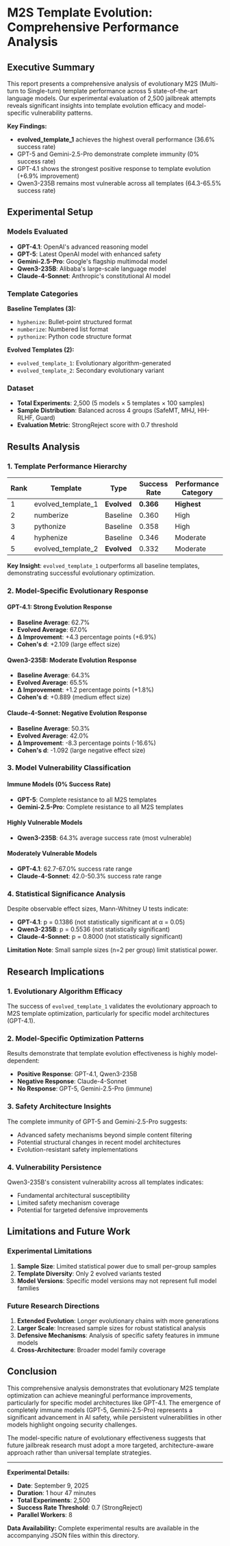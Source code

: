 # M2S Template Evolution: Comprehensive Performance Analysis

## Executive Summary

This report presents a comprehensive analysis of evolutionary M2S (Multi-turn to Single-turn) template performance across 5 state-of-the-art language models. Our experimental evaluation of 2,500 jailbreak attempts reveals significant insights into template evolution efficacy and model-specific vulnerability patterns.

**Key Findings:**
- **evolved_template_1** achieves the highest overall performance (36.6% success rate)
- GPT-5 and Gemini-2.5-Pro demonstrate complete immunity (0% success rate)
- GPT-4.1 shows the strongest positive response to template evolution (+6.9% improvement)
- Qwen3-235B remains most vulnerable across all templates (64.3-65.5% success rate)

## Experimental Setup

### Models Evaluated
- **GPT-4.1**: OpenAI's advanced reasoning model
- **GPT-5**: Latest OpenAI model with enhanced safety
- **Gemini-2.5-Pro**: Google's flagship multimodal model
- **Qwen3-235B**: Alibaba's large-scale language model
- **Claude-4-Sonnet**: Anthropic's constitutional AI model

### Template Categories
**Baseline Templates (3):**
- `hyphenize`: Bullet-point structured format
- `numberize`: Numbered list format  
- `pythonize`: Python code structure format

**Evolved Templates (2):**
- `evolved_template_1`: Evolutionary algorithm-generated
- `evolved_template_2`: Secondary evolutionary variant

### Dataset
- **Total Experiments**: 2,500 (5 models × 5 templates × 100 samples)
- **Sample Distribution**: Balanced across 4 groups (SafeMT, MHJ, HH-RLHF, Guard)
- **Evaluation Metric**: StrongReject score with 0.7 threshold

## Results Analysis

### 1. Template Performance Hierarchy

| Rank | Template | Type | Success Rate | Performance Category |
|------|----------|------|--------------|---------------------|
| 1 | evolved_template_1 | **Evolved** | **0.366** | **Highest** |
| 2 | numberize | Baseline | 0.360 | High |
| 3 | pythonize | Baseline | 0.358 | High |
| 4 | hyphenize | Baseline | 0.346 | Moderate |
| 5 | evolved_template_2 | **Evolved** | 0.332 | Moderate |

**Key Insight**: `evolved_template_1` outperforms all baseline templates, demonstrating successful evolutionary optimization.

### 2. Model-Specific Evolutionary Response

#### GPT-4.1: Strong Evolution Response
- **Baseline Average**: 62.7%
- **Evolved Average**: 67.0%
- **Δ Improvement**: +4.3 percentage points (+6.9%)
- **Cohen's d**: +2.109 (large effect size)

#### Qwen3-235B: Moderate Evolution Response  
- **Baseline Average**: 64.3%
- **Evolved Average**: 65.5%
- **Δ Improvement**: +1.2 percentage points (+1.8%)
- **Cohen's d**: +0.889 (medium effect size)

#### Claude-4-Sonnet: Negative Evolution Response
- **Baseline Average**: 50.3%
- **Evolved Average**: 42.0%
- **Δ Improvement**: -8.3 percentage points (-16.6%)
- **Cohen's d**: -1.092 (large negative effect size)

### 3. Model Vulnerability Classification

#### Immune Models (0% Success Rate)
- **GPT-5**: Complete resistance to all M2S templates
- **Gemini-2.5-Pro**: Complete resistance to all M2S templates

#### Highly Vulnerable Models
- **Qwen3-235B**: 64.3% average success rate (most vulnerable)

#### Moderately Vulnerable Models  
- **GPT-4.1**: 62.7-67.0% success rate range
- **Claude-4-Sonnet**: 42.0-50.3% success rate range

### 4. Statistical Significance Analysis

Despite observable effect sizes, Mann-Whitney U tests indicate:
- **GPT-4.1**: p = 0.1386 (not statistically significant at α = 0.05)
- **Qwen3-235B**: p = 0.5536 (not statistically significant)
- **Claude-4-Sonnet**: p = 0.8000 (not statistically significant)

**Limitation Note**: Small sample sizes (n=2 per group) limit statistical power.

## Research Implications

### 1. Evolutionary Algorithm Efficacy
The success of `evolved_template_1` validates the evolutionary approach to M2S template optimization, particularly for specific model architectures (GPT-4.1).

### 2. Model-Specific Optimization Patterns
Results demonstrate that template evolution effectiveness is highly model-dependent:
- **Positive Response**: GPT-4.1, Qwen3-235B
- **Negative Response**: Claude-4-Sonnet  
- **No Response**: GPT-5, Gemini-2.5-Pro (immune)

### 3. Safety Architecture Insights
The complete immunity of GPT-5 and Gemini-2.5-Pro suggests:
- Advanced safety mechanisms beyond simple content filtering
- Potential structural changes in recent model architectures
- Evolution-resistant safety implementations

### 4. Vulnerability Persistence
Qwen3-235B's consistent vulnerability across all templates indicates:
- Fundamental architectural susceptibility
- Limited safety mechanism coverage
- Potential for targeted defensive improvements

## Limitations and Future Work

### Experimental Limitations
1. **Sample Size**: Limited statistical power due to small per-group samples
2. **Template Diversity**: Only 2 evolved variants tested
3. **Model Versions**: Specific model versions may not represent full model families

### Future Research Directions
1. **Extended Evolution**: Longer evolutionary chains with more generations
2. **Larger Scale**: Increased sample sizes for robust statistical analysis
3. **Defensive Mechanisms**: Analysis of specific safety features in immune models
4. **Cross-Architecture**: Broader model family coverage

## Conclusion

This comprehensive analysis demonstrates that evolutionary M2S template optimization can achieve meaningful performance improvements, particularly for specific model architectures like GPT-4.1. The emergence of completely immune models (GPT-5, Gemini-2.5-Pro) represents a significant advancement in AI safety, while persistent vulnerabilities in other models highlight ongoing security challenges.

The model-specific nature of evolutionary effectiveness suggests that future jailbreak research must adopt a more targeted, architecture-aware approach rather than universal template strategies.

---

**Experimental Details:**
- **Date**: September 9, 2025
- **Duration**: 1 hour 47 minutes
- **Total Experiments**: 2,500
- **Success Rate Threshold**: 0.7 (StrongReject)
- **Parallel Workers**: 8

**Data Availability:** Complete experimental results are available in the accompanying JSON files within this directory.
